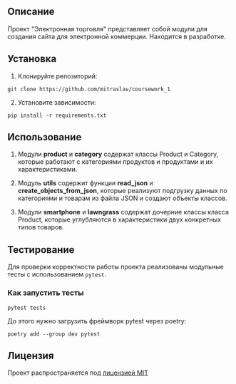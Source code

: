 ## Описание
Проект "Электронная торговля" представляет собой модули для создания сайта для электронной коммерции.
Находится в разработке.
## Установка

1. Клонируйте репозиторий:
```
git clone https://github.com/mitraslav/coursework_1
```
2. Установите зависимости:
```
pip install -r requirements.txt
```
## Использование
1. Модули **product** и **category** содержат классы Product и Category, которые работают с категориями продуктов и продуктами и их характеристиками.


2. Модуль **utils** содержит функции **read_json** и **create_objects_from_json**, которые реализуют подгрузку данных по категориями и товарам из файла JSON и создают объекты классов.


3. Модули **smartphone** и **lawngrass** содержат дочерние классы класса Product, которые углубляются в характеристики двух конкретных типов товаров.
## Тестирование

Для проверки корректности работы проекта реализованы модульные тесты с использованием `pytest`.

### Как запустить тесты
```
pytest tests
```
До этого нужно загрузить фреймворк pytest через poetry:

```
poetry add --group dev pytest
```

## Лицензия

Проект распространяется под [лицензией MIT](LICENSE)
